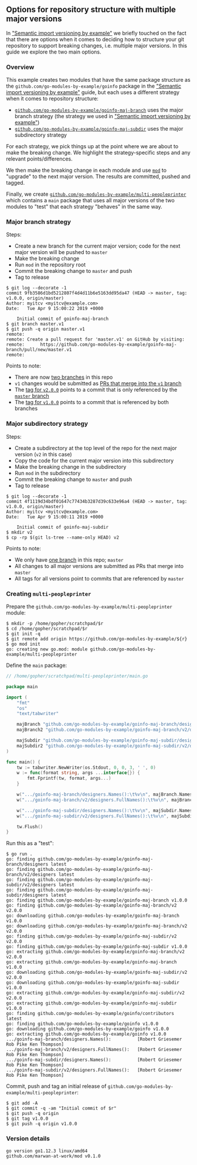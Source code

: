 <!-- __JSON: gobin -m -run myitcv.io/cmd/egrunner script.sh # LONG ONLINE

## Options for repository structure with multiple major versions

In ["Semantic import versioning by
example"](../015_semantic_import_versioning/README.md) we
briefly touched on the fact that there are options when it comes to deciding how to structure your git repository to
support breaking changes, i.e. multiple major versions.  In this guide we explore the two main options.

### Overview

This example creates two modules that have the same package structure as the `github.com/go-modules-by-example/goinfo`
package in the ["Semantic import versioning by
example"](../015_semantic_import_versioning/README.md) guide,
but each uses a different strategy when it comes to repository structure:

* [`{{PrintOut "maj-branch mod"}}`]({{PrintOut "maj-branch repo"}}) uses the major branch strategy (the strategy we
  used in ["Semantic import versioning by
example"](../015_semantic_import_versioning/README.md))
* [`{{PrintOut "maj-subdir mod"}}`]({{PrintOut "maj-subdir repo"}}) uses the major subdirectory strategy

For each strategy, we pick things up at the point where we are about to make the breaking change. We highlight the
strategy-specific steps and any relevant points/differences.

We then make the breaking change in each module and use [`mod`](https://github.com/marwan-at-work/mod) to "upgrade" to
the next major version. The results are committed, pushed and tagged.

Finally, we create [`{{PrintOut "multi pp mod"}}`]({{PrintOut "multi pp repo"}}) which contains a `main` package that
uses all major versions of the two modules to "test" that each strategy "behaves" in the same way.

### Major branch strategy

Steps:

* Create a new branch for the current major version; code for the next major version will be pushed to `master`
* Make the breaking change
* Run `mod` in the repository root
* Commit the breaking change to `master` and push
* Tag to release

```
{{PrintBlock "major branch changes" -}}
```

Points to note:

* There are now [two branches]({{PrintOut "maj-branch repo"}}/branches/all) in this repo
* `v1` changes would be submitted as [PRs that merge into the `v1` branch]({{PrintOut "maj-branch repo"}}/compare/v1...)
* The [tag for `v2.0.0`]({{PrintOut "maj-branch repo"}}/releases/tag/v2.0.0) points to a commit that is only referenced
  by the [`master` branch]({{PrintOut "maj-branch repo"}})
* The [tag for `v1.0.0`]({{PrintOut "maj-branch repo"}}/releases/tag/v1.0.0) points to a commit that is referenced by
  both branches

### Major subdirectory strategy

Steps:

* Create a subdirectory at the top level of the repo for the next major version (`v2` in this case)
* Copy the code for the current major version into this subdirectory
* Make the breaking change in the subdirectory
* Run `mod` in the subdirectory
* Commit the breaking change to `master` and push
* Tag to release

```
{{PrintBlock "major subdir changes" -}}
```
Points to note:

* We only have [one branch]({{PrintOut "maj-subdir repo"}}/branches/all) in this repo; `master`
* All changes to all major versions are submitted as PRs that merge into `master`
* All tags for all versions point to commits that are referenced by `master`

### Creating `{{PrintOut "multi pp package"}}`

Prepare the `{{PrintOut "multi pp mod"}}` module:

```
{{PrintBlock "use all major versions" -}}
```

Define the `main` package:

```go
{{PrintBlockOut "multi main" -}}
```

Run this as a "test":

```
{{PrintBlock "run multi main" -}}
```

Commit, push and tag an initial release of `{{PrintOut "multi pp mod"}}`:

```
{{PrintBlock "commit multi main" -}}
```

### Version details

```
{{PrintBlockOut "version details" -}}
```

-->

## Options for repository structure with multiple major versions

In ["Semantic import versioning by
example"](../015_semantic_import_versioning/README.md) we
briefly touched on the fact that there are options when it comes to deciding how to structure your git repository to
support breaking changes, i.e. multiple major versions.  In this guide we explore the two main options.

### Overview

This example creates two modules that have the same package structure as the `github.com/go-modules-by-example/goinfo`
package in the ["Semantic import versioning by
example"](../015_semantic_import_versioning/README.md) guide,
but each uses a different strategy when it comes to repository structure:

* [`github.com/go-modules-by-example/goinfo-maj-branch`](https://github.com/go-modules-by-example/goinfo-maj-branch) uses the major branch strategy (the strategy we
  used in ["Semantic import versioning by
example"](../015_semantic_import_versioning/README.md))
* [`github.com/go-modules-by-example/goinfo-maj-subdir`](https://github.com/go-modules-by-example/goinfo-maj-subdir) uses the major subdirectory strategy

For each strategy, we pick things up at the point where we are about to make the breaking change. We highlight the
strategy-specific steps and any relevant points/differences.

We then make the breaking change in each module and use [`mod`](https://github.com/marwan-at-work/mod) to "upgrade" to
the next major version. The results are committed, pushed and tagged.

Finally, we create [`github.com/go-modules-by-example/multi-peopleprinter`](https://github.com/go-modules-by-example/multi-peopleprinter) which contains a `main` package that
uses all major versions of the two modules to "test" that each strategy "behaves" in the same way.

### Major branch strategy

Steps:

* Create a new branch for the current major version; code for the next major version will be pushed to `master`
* Make the breaking change
* Run `mod` in the repository root
* Commit the breaking change to `master` and push
* Tag to release

```
$ git log --decorate -1
commit 9fb3586d1bd5212807f4d4d11b6e5163dd95da47 (HEAD -> master, tag: v1.0.0, origin/master)
Author: myitcv <myitcv@example.com>
Date:   Tue Apr 9 15:00:22 2019 +0000

    Initial commit of goinfo-maj-branch
$ git branch master.v1
$ git push -q origin master.v1
remote: 
remote: Create a pull request for 'master.v1' on GitHub by visiting:        
remote:      https://github.com/go-modules-by-example/goinfo-maj-branch/pull/new/master.v1        
remote: 
```

Points to note:

* There are now [two branches](https://github.com/go-modules-by-example/goinfo-maj-branch/branches/all) in this repo
* `v1` changes would be submitted as [PRs that merge into the `v1` branch](https://github.com/go-modules-by-example/goinfo-maj-branch/compare/v1...)
* The [tag for `v2.0.0`](https://github.com/go-modules-by-example/goinfo-maj-branch/releases/tag/v2.0.0) points to a commit that is only referenced
  by the [`master` branch](https://github.com/go-modules-by-example/goinfo-maj-branch)
* The [tag for `v1.0.0`](https://github.com/go-modules-by-example/goinfo-maj-branch/releases/tag/v1.0.0) points to a commit that is referenced by
  both branches

### Major subdirectory strategy

Steps:

* Create a subdirectory at the top level of the repo for the next major version (`v2` in this case)
* Copy the code for the current major version into this subdirectory
* Make the breaking change in the subdirectory
* Run `mod` in the subdirectory
* Commit the breaking change to `master` and push
* Tag to release

```
$ git log --decorate -1
commit 4f1119d34bdf01647c77434b3287d39c633e96a4 (HEAD -> master, tag: v1.0.0, origin/master)
Author: myitcv <myitcv@example.com>
Date:   Tue Apr 9 15:00:11 2019 +0000

    Initial commit of goinfo-maj-subdir
$ mkdir v2
$ cp -rp $(git ls-tree --name-only HEAD) v2
```
Points to note:

* We only have [one branch](https://github.com/go-modules-by-example/goinfo-maj-subdir/branches/all) in this repo; `master`
* All changes to all major versions are submitted as PRs that merge into `master`
* All tags for all versions point to commits that are referenced by `master`

### Creating `multi-peopleprinter`

Prepare the `github.com/go-modules-by-example/multi-peopleprinter` module:

```
$ mkdir -p /home/gopher/scratchpad/$r
$ cd /home/gopher/scratchpad/$r
$ git init -q
$ git remote add origin https://github.com/go-modules-by-example/${r}
$ go mod init
go: creating new go.mod: module github.com/go-modules-by-example/multi-peopleprinter
```

Define the `main` package:

```go
// /home/gopher/scratchpad/multi-peopleprinter/main.go

package main

import (
	"fmt"
	"os"
	"text/tabwriter"

	majBranch "github.com/go-modules-by-example/goinfo-maj-branch/designers"
	majBranch2 "github.com/go-modules-by-example/goinfo-maj-branch/v2/designers"

	majSubdir "github.com/go-modules-by-example/goinfo-maj-subdir/designers"
	majSubdir2 "github.com/go-modules-by-example/goinfo-maj-subdir/v2/designers"
)

func main() {
	tw := tabwriter.NewWriter(os.Stdout, 0, 0, 3, ' ', 0)
	w := func(format string, args ...interface{}) {
		fmt.Fprintf(tw, format, args...)
	}

	w(".../goinfo-maj-branch/designers.Names():\t%v\n", majBranch.Names())
	w(".../goinfo-maj-branch/v2/designers.FullNames():\t%v\n", majBranch2.FullNames())

	w(".../goinfo-maj-subdir/designers.Names():\t%v\n", majSubdir.Names())
	w(".../goinfo-maj-subdir/v2/designers.FullNames():\t%v\n", majSubdir2.FullNames())

	tw.Flush()
}
```

Run this as a "test":

```
$ go run .
go: finding github.com/go-modules-by-example/goinfo-maj-branch/designers latest
go: finding github.com/go-modules-by-example/goinfo-maj-branch/v2/designers latest
go: finding github.com/go-modules-by-example/goinfo-maj-subdir/v2/designers latest
go: finding github.com/go-modules-by-example/goinfo-maj-subdir/designers latest
go: finding github.com/go-modules-by-example/goinfo-maj-branch v1.0.0
go: finding github.com/go-modules-by-example/goinfo-maj-branch/v2 v2.0.0
go: downloading github.com/go-modules-by-example/goinfo-maj-branch v1.0.0
go: downloading github.com/go-modules-by-example/goinfo-maj-branch/v2 v2.0.0
go: finding github.com/go-modules-by-example/goinfo-maj-subdir/v2 v2.0.0
go: finding github.com/go-modules-by-example/goinfo-maj-subdir v1.0.0
go: extracting github.com/go-modules-by-example/goinfo-maj-branch/v2 v2.0.0
go: extracting github.com/go-modules-by-example/goinfo-maj-branch v1.0.0
go: downloading github.com/go-modules-by-example/goinfo-maj-subdir/v2 v2.0.0
go: downloading github.com/go-modules-by-example/goinfo-maj-subdir v1.0.0
go: extracting github.com/go-modules-by-example/goinfo-maj-subdir/v2 v2.0.0
go: extracting github.com/go-modules-by-example/goinfo-maj-subdir v1.0.0
go: finding github.com/go-modules-by-example/goinfo/contributors latest
go: finding github.com/go-modules-by-example/goinfo v1.0.0
go: downloading github.com/go-modules-by-example/goinfo v1.0.0
go: extracting github.com/go-modules-by-example/goinfo v1.0.0
.../goinfo-maj-branch/designers.Names():          [Robert Griesemer Rob Pike Ken Thompson]
.../goinfo-maj-branch/v2/designers.FullNames():   [Robert Griesemer Rob Pike Ken Thompson]
.../goinfo-maj-subdir/designers.Names():          [Robert Griesemer Rob Pike Ken Thompson]
.../goinfo-maj-subdir/v2/designers.FullNames():   [Robert Griesemer Rob Pike Ken Thompson]
```

Commit, push and tag an initial release of `github.com/go-modules-by-example/multi-peopleprinter`:

```
$ git add -A
$ git commit -q -am "Initial commit of $r"
$ git push -q origin
$ git tag v1.0.0
$ git push -q origin v1.0.0
```

### Version details

```
go version go1.12.3 linux/amd64
github.com/marwan-at-work/mod v0.1.0
```

<!-- END -->
